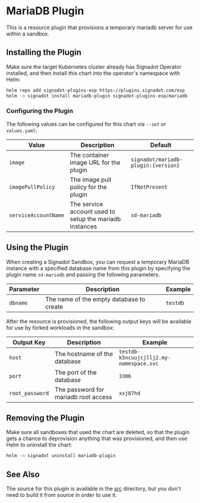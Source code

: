 # MariaDB Plugin

This is a resource plugin that provisions a temporary mariadb server for use
within a sandbox.
 

## Installing the Plugin

Make sure the target Kubernetes cluster already has Signadot Operator
installed, and then install this chart into the operator's namespace with Helm:

```sh
helm repo add signadot-plugins-exp https://plugins.signadot.com/exp
helm -n signadot install mariadb-plugin signadot-plugins-exp/mariadb
```

### Configuring the Plugin

The following values can be configured for this chart via `--set` or
`values.yaml`:

Value | Description | Default
----- | ----------- | -------
`image` | The container image URL for the plugin | `signadot/mariadb-plugin:{version}`
`imagePullPolicy` | The image pull policy for the plugin | `IfNotPresent`
`serviceAccountName` | The service account used to setup the mariadb instances | `sd-mariadb`

## Using the Plugin

When creating a Signadot Sandbox, you can request a temporary MariaDB instance
with a specified database name from this plugin by specifying the plugin name
`sd-mariadb` and passing the following parameters.

Parameter | Description | Example
--------- | ----------- | -------
`dbname` | The name of the empty database to create | `testdb`

After the resource is provisioned, the following output keys will be available
for use by forked workloads in the sandbox:

Output Key | Description | Example
---------- | ----------- | -------
`host` | The hostname of the database | `testdb-k5ncuujcjllj2.my-namespace.svc`
`port` | The port of the database | `3306`
`root_password` | The password for mariadb root access | `xxj87hd`

## Removing the Plugin

Make sure all sandboxes that used the chart are deleted, so that the plugin
gets a chance to deprovision anything that was provisioned, and then use Helm
to uninstall the chart:

```sh
helm -n signadot uninstall mariadb-plugin
```

## See Also

The source for this plugin is available in the [src](../../src/) directory, but
you don't need to build it from source in order to use it.
